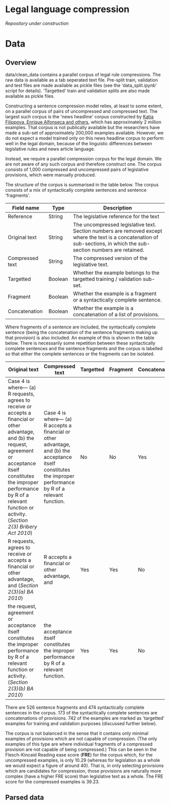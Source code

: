 # Legal language compression

*Repository under construction*

# Data

## Overview

data/clean_data contains a parallel corpus of legal rule compressions. The raw data is available as a tab seperated text file. Pre-split train, validation and test files are made available as pickle files (see the 'data_split.ipynb' script for details). 'Targetted' train and validation splits are also made available as pickle files.

Constructing a sentence compression model relies, at least to some extent, on a parallel corpus of pairs of uncompressed and compressed text. The largest such corpus is the 'news headline' corpus constructed by [Katja Filippova, Enrique Alfonseca and others](https://www.aclweb.org/anthology/papers/D/D15/D15-1042/), which has approximately 2 million examples. That corpus is not publically available but the researchers have made a sub-set of approximately 200,000 examples available. However, we do not expect a model trained only on this news headline corpus to perform well in the legal domain, because of the linguistic differences between legislative rules and news article language.

Instead, we require a parallel compression corpus for the legal domain. We are not aware of any such corpus and therefore construct one. The corpus consists of 1,000 compressed and uncompressed pairs of legislative provisions, which were manually produced.

The structure of the corpus is summarised in the table below. The corpus consists of a mix of syntactically complete sentences and sentence 'fragments'.

**Field name** | **Type** | **Description**
---|---|---
Reference | String | The legislative reference for the text
Original text | String | The uncompressed legislative text. Section numbers are removed except where the text is a concatenation of sub-sections, in which the sub-section numbers are retained. 
Compressed text | String | The compressed version of the legislative text.
Targetted | Boolean | Whether the example belongs to the targetted training / validation sub-set.
Fragment | Boolean | Whether the example is a fragment or a syntactically complete sentence.
Concatenation | Boolean | Whether the example is a concatenation of a list of provisions. 

Where fragments of a sentence are included, the syntactically complete sentence (being the concatenation of the sentence fragments making up that provision) is also included. An example of this is shown in the table below. There is necessarily some repetition between these syntactically complete sentences and the sentence fragments and the corpus is labelled so that either the complete sentences or the fragments can be isolated.

**Original text** | **Compressed text** | **Targetted** | **Fragment** | **Concatenation**
---|---|---|---|---
Case 4 is where— (a) R requests, agrees to receive or accepts a financial or other advantage, and (b) the request, agreement or acceptance itself constitutes the improper performance by R of a relevant function or activity. (*Section 2(3) Bribery Act 2010*) | Case 4 is where— (a) R accepts a financial or other advantage, and (b) the acceptance itself constitutes the improper performance by R of a relevant function. | No | No | Yes
R requests, agrees to receive or accepts a financial or other advantage, and (*Section 2(3)(a) BA 2010*) | R accepts a financial or other advantage, and | Yes | Yes | No
the request, agreement or acceptance itself constitutes the improper performance by R of a relevant function or activity. (*Section 2(3)(b) BA 2010*) | the acceptance itself constitutes the improper performance by R of a relevant function. | Yes | Yes | No

There are 526 sentence fragments and 474 syntactically complete sentences in the corpus. 173 of the syntactically complete sentences are concatenations of provisions. 742 of the examples are marked as 'targetted' examples for training and validation purposes (discussed further below).

The corpus is not balanced in the sense that it contains only minimal examples of provisions which are not capable of compression. (The only examples of this type are where individual fragments of a compressed provision are not capable of being compressed.) This can be seen in the Flesch-Kincaid Reading ease score (**FRE**) for the corpus which, for the uncompressed examples, is only 10.29 (whereas for legislation as a whole we would expect a figure of around 40). That is, in only selecting provisions which are candidates for compression, those provisions are naturally more complex (have a higher FRE score) than legislative text as a whole. The FRE score for the compressed examples is 39.23.

## Parsed data

